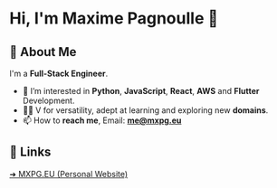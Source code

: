 # Hi, I'm Maxime Pagnoulle 👋

## 🚀 About Me
I'm a **Full-Stack Engineer**. 
- 👀 I’m interested in **Python**, **JavaScript**, **React**, **AWS** and **Flutter** Development.
- ✌🏻 V for versatility, adept at learning and exploring new **domains**.
- 📫 How to **reach me**, Email: **me@mxpg.eu**

## 🔗 Links
[➜ MXPG.EU (Personal Website)](https://mxpg.eu)
